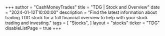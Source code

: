 +++
author = "CashMoneyTrades"
title = "TDG | Stock and Overview"
date = "2024-01-12T10:00:00"
description = "Find the latest information about trading TDG stock for a full financial overview to help with your stock trading and investing."
tags = [
   "Stocks",
]
layout = "stocks"
ticker = "TDG"
disableListPage = true
+++
